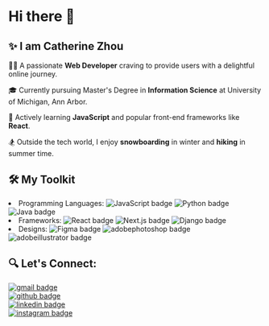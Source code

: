 # Hi there 👋

## ✨ I am Catherine Zhou

👩‍💻 A passionate **Web Developer** craving to provide users with a delightful online journey.

🎓 Currently pursuing Master's Degree in **Information Science** at University of Michigan, Ann Arbor.

🌱 Actively learning **JavaScript** and popular front-end frameworks like **React**.

🏂 Outside the tech world, I enjoy **snowboarding** in winter and **hiking** in summer time.

## 🛠️ My Toolkit

<li>
  Programming Languages:
  <img src="https://img.shields.io/badge/JavaScript-F7DF1E?style=for-the-badge&logo=JavaScript&logoColor=black" alt="JavaScript badge">
  <img src="https://img.shields.io/badge/Python-3776AB?style=for-the-badge&logo=Python&logoColor=white" alt="Python badge">
  <img src="https://img.shields.io/badge/Java-000000?style=for-the-badge&logo=Java&logoColor=white" alt="Java badge">
</li>
<li>
  Frameworks:
  <img src="https://img.shields.io/badge/React-61DAFB?style=for-the-badge&logo=React&logoColor=black" alt="React badge">
  <img src="https://img.shields.io/badge/Next.js-000000?style=for-the-badge&logo=Next.js&logoColor=white" alt="Next.js badge">
  <img src="https://img.shields.io/badge/Django-092E20?style=for-the-badge&logo=Django&logoColor=white" alt="Django badge">
</li>
<li>
  Designs:
  <img src="https://img.shields.io/badge/Figma-F24E1E?style=for-the-badge&logo=Figma&logoColor=white" alt="Figma badge">
  <img src="https://img.shields.io/badge/adobephotoshop-31A8FF?style=for-the-badge&logo=adobephotoshop&logoColor=white" alt="adobephotoshop badge">
  <img src="https://img.shields.io/badge/adobeillustrator-FF9A00?style=for-the-badge&logo=adobeillustrator&logoColor=white" alt="adobeillustrator badge">
</li>

## 🔍 Let's Connect:

<a href="mailto:cathzhou@umich.edu">
<img src="https://img.shields.io/badge/cathzhou@umich.edu-EA4335?style=for-the-badge&logo=gmail&logoColor=white" alt="gmail badge">
</a>
<br>
<a href="https://github.com/CatherineZhou224">
<img src="https://img.shields.io/badge/CatherineZhou224-000000?style=for-the-badge&logo=github&logoColor=white" alt="github badge">
</a>
<br>
<a href="https://www.linkedin.com/in/jie-catherine-zhou/">
<img src="https://img.shields.io/badge/Jie(Catherine) Zhou-0A66C2?style=for-the-badge&logo=linkedin&logoColor=white" alt="linkedin badge">
</a>
<br>
<a href="https://www.instagram.com/catherine_zzhou/">
<img src="https://img.shields.io/badge/catherine_zzhou-E4405F?style=for-the-badge&logo=instagram&logoColor=white" alt="instagram badge">
</a>
